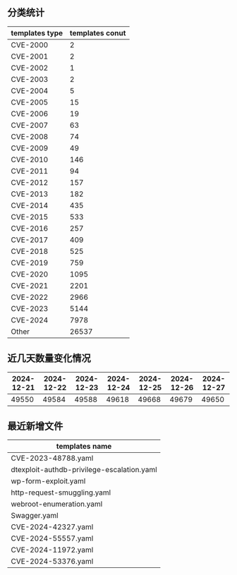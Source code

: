 ## 分类统计
| templates type | templates conut | 
| --- | --- |
| CVE-2000 | 2 |
| CVE-2001 | 2 |
| CVE-2002 | 1 |
| CVE-2003 | 2 |
| CVE-2004 | 5 |
| CVE-2005 | 15 |
| CVE-2006 | 19 |
| CVE-2007 | 63 |
| CVE-2008 | 74 |
| CVE-2009 | 49 |
| CVE-2010 | 146 |
| CVE-2011 | 94 |
| CVE-2012 | 157 |
| CVE-2013 | 182 |
| CVE-2014 | 435 |
| CVE-2015 | 533 |
| CVE-2016 | 257 |
| CVE-2017 | 409 |
| CVE-2018 | 525 |
| CVE-2019 | 759 |
| CVE-2020 | 1095 |
| CVE-2021 | 2201 |
| CVE-2022 | 2966 |
| CVE-2023 | 5144 |
| CVE-2024 | 7978 |
| Other | 26537 |
## 近几天数量变化情况
|2024-12-21 | 2024-12-22 | 2024-12-23 | 2024-12-24 | 2024-12-25 | 2024-12-26 | 2024-12-27|
|--- | ------ | ------ | ------ | ------ | ------ | ---|
|49550 | 49584 | 49588 | 49618 | 49668 | 49679 | 49650|
## 最近新增文件
| templates name | 
| --- |
| CVE-2023-48788.yaml |
| dtexploit-authdb-privilege-escalation.yaml |
| wp-form-exploit.yaml |
| http-request-smuggling.yaml |
| webroot-enumeration.yaml |
| Swagger.yaml |
| CVE-2024-42327.yaml |
| CVE-2024-55557.yaml |
| CVE-2024-11972.yaml |
| CVE-2024-53376.yaml |
